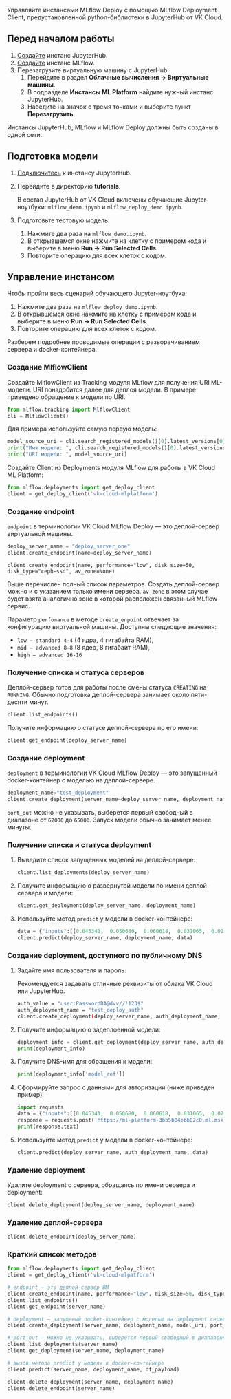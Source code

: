 Управляйте инстансами MLflow Deploy с помощью MLflow Deployment Client, предустановленной python-библиотеки в JupyterHub от VK Cloud.

## Перед началом работы

1. [Создайте](../../../jupyterhub/start/create/) инстанс JupyterHub.
2. [Создайте](../../../mlflow/start/create/) инстанс MLflow.
3. Перезагрузите виртуальную машину с JupyterHub:
   1. Перейдите в раздел **Облачные вычисления → Виртуальные машины**.
   2. В подразделе **Инстансы ML Platform** найдите нужный инстанс JupyterHub.
   3. Наведите на значок с тремя точками и выберите пункт **Перезагрузить**.

<info>

Инстансы JupyterHub, MLflow и MLflow Deploy должны быть созданы в одной сети.

</info>

## Подготовка модели

1. [Подключитесь](../../../../../ml/mlplatform/jupyterhub/start/connect/) к инстансу JupyterHub.
2. Перейдите в директорию **tutorials**.

   В состав JupyterHub от VK Cloud включены обучающие Jupyter-ноутбуки: `mlflow_demo.ipynb` и `mlflow_deploy_demo.ipynb`.

3. Подготовьте тестовую модель:
   1. Нажмите два раза на `mlflow_demo.ipynb`.
   2. В открывшемся окне нажмите на клетку с примером кода и выберите в меню **Run → Run Selected Cells**.
   3. Повторите операцию для всех клеток с кодом.

## Управление инстансом

Чтобы пройти весь сценарий обучающего Jupyter-ноутбука:

1. Нажмите два раза на `mlflow_deploy_demo.ipynb`.
2. В открывшемся окне нажмите на клетку с примером кода и выберите в меню **Run → Run Selected Cells**.
3. Повторите операцию для всех клеток с кодом.

Разберем подробнее проводимые операции с разворачиванием сервера и docker-контейнера.

### Создание MlflowClient

Создайте MlflowClient из Tracking модуля MLflow для получения URI ML-модели. URI понадобится далее для деплоя модели. В примере приведено обращение к модели по URI.

```python
from mlflow.tracking import MlflowClient
cli = MlflowClient()
```

Для примера используйте самую первую модель:

```python
model_source_uri = cli.search_registered_models()[0].latest_versions[0].source
print("Имя модели: ", cli.search_registered_models()[0].latest_versions[0].name)
print("URI модели: ", model_source_uri)
```

Создайте Client из Deployments модуля MLflow для работы в VK Cloud ML Platform:

```python
from mlflow.deployments import get_deploy_client
client = get_deploy_client('vk-cloud-mlplatform')
```

### Создание endpoint

`endpoint` в терминологии VK Cloud MLflow Deploy — это деплой-сервер виртуальной машины.

```python
deploy_server_name = "deploy_server_one"
client.create_endpoint(name=deploy_server_name)
```
  
`client.create_endpoint(name, performance="low", disk_size=50, disk_type="ceph-ssd", av_zone=None)`

Выше перечислен полный список параметров. Создать деплой-сервер можно и с указанием только имени сервера. `av_zone` в этом случае будет взята аналогично зоне в которой расположен связанный MLflow сервис.

Параметр `perfomance` в методе `create_enpoint` отвечает за конфигурацию виртуальной машины. Доступны следующие значения:

- `low — standard 4-4` (4 ядра, 4 гигабайта RAM),
- `mid — advanced 8-8` (8 ядер, 8 гигабайт RAM),
- `high — advanced 16-16`

### Получение списка и статуса серверов

Деплой-сервер готов для работы после смены статуса `CREATING` на `RUNNING`. Обычно подготовка деплой-сервера занимает около пяти-десяти минут.

```python
client.list_endpoints()
```

Получите информацию о статусе деплой-сервера по его имени:

```python
client.get_endpoint(deploy_server_name)
```

### Создание deployment

`deployment` в терминологии VK Cloud MLflow Deploy — это запущенный docker-контейнер с моделью на деплой-сервере.

```python
deployment_name="test_deployment"
client.create_deployment(server_name=deploy_server_name, deployment_name=deployment_name, model_uri=model_source_uri, port_out = None)
```

`port_out` можно не указывать, выберется первый свободный в диапазоне от `62000` до `65000`. Запуск модели обычно занимает менее минуты.

### Получение списка и статуса deployment

1. Выведите список запущенных моделей на деплой-сервере:

   ```python
   client.list_deployments(deploy_server_name)
   ```

1. Получите информацию о развернутой модели по имени деплой-сервера и модели:

   ```python
   client.get_deployment(deploy_server_name, deployment_name)
   ```

1. Используйте метод `predict` у модели в docker-контейнере:

   ```python
   data = {"inputs":[[0.045341,  0.050680,  0.060618,  0.031065,  0.028702, -0.047347, -0.054446, 0.071210,  0.133597, 0.135612],[0.075341,  0.010680,  0.030618,  0.011065,  0.098702, -0.007347, -0.014446, 0.071210,  0.093597, 0.115612]]}
   client.predict(deploy_server_name, deployment_name, data)
   ```

### Создание deployment, доступного по публичному DNS

1. Задайте имя пользователя и пароль.

   <info>

   Рекомендуется задавать отличные реквизиты от облака VK Cloud или JupyterHub.

   </info>

   ```bash
   auth_value = "user:PasswordDA@dvv//!123$"
   auth_deployment_name = "test_deploy_auth"
   client.create_deployment(deploy_server_name, auth_deployment_name, model_source_uri, auth=auth_value)
   ```

1. Получите информацию о задеплоенной модели:

   ```python
   deployment_info = client.get_deployment(deploy_server_name, auth_deployment_name)
   print(deployment_info)
   ```

1. Получите DNS-имя для обращения к модели:

   ```python
   print(deployment_info['model_ref'])
   ```

1. Сформируйте запрос с данными для авторизации (ниже приведен пример):

   ```python
   import requests
   data = {"inputs":[[0.045341,  0.050680,  0.060618,  0.031065,  0.028702, -0.047347, -0.054446, 0.071210,  0.133597, 0.135612],[0.075341,  0.010680,  0.030618,  0.011065,  0.098702, -0.007347, -0.014446, 0.071210,  0.093597, 0.115612]]}
   response = requests.post('https://ml-platform-3bb5b04ebb82c0.ml.msk.vkcs.cloud/deploy/0e84f86c-b9f0-4102-861d-222c41a81452/test_deploy_auth/invocations', json=data, auth=("user", "PasswordDA@dvv//!123$"))
   print(response.text)
   ```

1. Используйте метод `predict` у модели в docker-контейнере:

   ```python
   client.predict(deploy_server_name, auth_deployment_name, data)
   ```

### Удаление deployment

Удалите deployment с сервера, обращаясь по имени сервера и deployment:

```python
client.delete_deployment(deploy_server_name, deployment_name)
```

### Удаление деплой-сервера

```python
client.delete_endpoint(deploy_server_name)
```

### Краткий список методов

```python
from mlflow.deployments import get_deploy_client
client = get_deploy_client('vk-cloud-mlpatform')

# endpoint – это деплой-сервер ВМ
client.create_endpoint(name, performance="low", disk_size=50, disk_type="ceph-ssd", av_zone=None)
client.list_endpoints()
client.get_endpoint(server_name)

# deployment – запущеный docker-контейнер с моделью на deployment сервере
client.create_deployment(server_name, deployment_name, model_uri, port_out = None)

# port_out – можно не указывать, выберется первый свободный в диапазоне от 62000 до 65000
client.list_deployments(server_name)
client.get_deployment(server_name, deployment_name)

# вызов метода predict у модели в docker-контейнере
client.predict(server_name, deployment_name, df_payload)

client.delete_deployment(server_name, deployment_name)
client.delete_endpoint(server_name)
```
